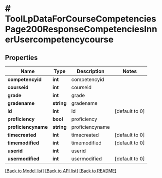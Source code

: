 # # ToolLpDataForCourseCompetenciesPage200ResponseCompetenciesInnerUsercompetencycourse

## Properties

Name | Type | Description | Notes
------------ | ------------- | ------------- | -------------
**competencyid** | **int** | competencyid |
**courseid** | **int** | courseid |
**grade** | **int** | grade |
**gradename** | **string** | gradename |
**id** | **int** | id | [default to 0]
**proficiency** | **bool** | proficiency |
**proficiencyname** | **string** | proficiencyname |
**timecreated** | **int** | timecreated | [default to 0]
**timemodified** | **int** | timemodified | [default to 0]
**userid** | **int** | userid |
**usermodified** | **int** | usermodified | [default to 0]

[[Back to Model list]](../../README.md#models) [[Back to API list]](../../README.md#endpoints) [[Back to README]](../../README.md)
